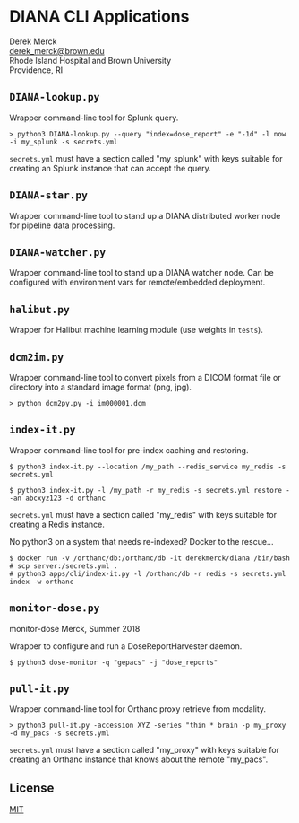 DIANA CLI Applications
================

Derek Merck  
<derek_merck@brown.edu>  
Rhode Island Hospital and Brown University  
Providence, RI  
 
## `DIANA-lookup.py`

Wrapper command-line tool for Splunk query.

```
> python3 DIANA-lookup.py --query "index=dose_report" -e "-1d" -l now -i my_splunk -s secrets.yml
```

`secrets.yml` must have a section called "my_splunk" with keys suitable for creating
an Splunk instance that can accept the query.


## `DIANA-star.py`

Wrapper command-line tool to stand up a DIANA distributed worker node for pipeline data processing.


## `DIANA-watcher.py`

Wrapper command-line tool to stand up a DIANA watcher node.  Can be configured with environment vars for remote/embedded deployment.


## `halibut.py`

Wrapper for Halibut machine learning module (use weights in `tests`).


## `dcm2im.py`

Wrapper command-line tool to convert pixels from a DICOM format file or directory
into a standard image format (png, jpg).

```
> python dcm2py.py -i im000001.dcm
```

## `index-it.py`

Wrapper command-line tool for pre-index caching and restoring.

```
$ python3 index-it.py --location /my_path --redis_service my_redis -s secrets.yml

$ python3 index-it.py -l /my_path -r my_redis -s secrets.yml restore --an abcxyz123 -d orthanc
```

`secrets.yml` must have a section called "my_redis" with keys suitable for creating
a Redis instance.

No python3 on a system that needs re-indexed?  Docker to the rescue...

```
$ docker run -v /orthanc/db:/orthanc/db -it derekmerck/diana /bin/bash
# scp server:/secrets.yml .
# python3 apps/cli/index-it.py -l /orthanc/db -r redis -s secrets.yml index -w orthanc
```

## `monitor-dose.py`

monitor-dose
Merck, Summer 2018

Wrapper to configure and run a DoseReportHarvester daemon.

```
$ python3 dose-monitor -q "gepacs" -j "dose_reports"
```


## `pull-it.py`

Wrapper command-line tool for Orthanc proxy retrieve from modality.

```
> python3 pull-it.py -accession XYZ -series "thin * brain -p my_proxy -d my_pacs -s secrets.yml
```

`secrets.yml` must have a section called "my_proxy" with keys suitable for creating
an Orthanc instance that knows about the remote "my_pacs".


License
-------------

[MIT](http://opensource.org/licenses/mit-license.html)

